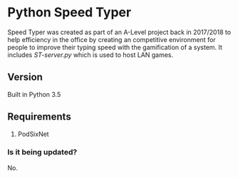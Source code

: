 # Python Speed Typer

Speed Typer was created as part of an A-Level project back in 2017/2018 to help efficiency in the office by creating an competitive environment for people to improve their typing speed with the gamification of a system.
It includes *ST-server.py* which is used to host LAN games.

## Version
Built in Python 3.5

## Requirements
1. PodSixNet

### Is it being updated?
No.
